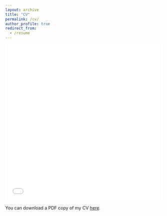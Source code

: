 ```yaml
---
layout: archive
title: "CV"
permalink: /cv/
author_profile: true
redirect_from:
  - /resume
---
```


<iframe src="/files/pdf/Cicero CV.pdf" width="100%" height="500" frameborder="no" border="0" marginwidth="0" marginheight="0"></iframe>

You can download a PDF copy of my CV [here](/files/pdf/Cicero_CV.pdf).
